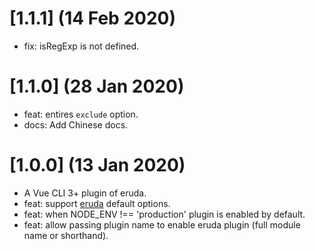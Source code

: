 # [1.1.1] (14 Feb 2020)

- fix: isRegExp is not defined.

# [1.1.0] (28 Jan 2020)

- feat: entires `exclude` option.
- docs: Add Chinese docs.

# [1.0.0] (13 Jan 2020)

- A Vue CLI 3+ plugin of eruda.
- feat: support [eruda](https://github.com/liriliri/eruda/blob/master/doc/API.md) default options.
- feat: when NODE_ENV !== 'production' plugin is enabled by default.
- feat: allow passing plugin name to enable eruda plugin (full module name or shorthand).